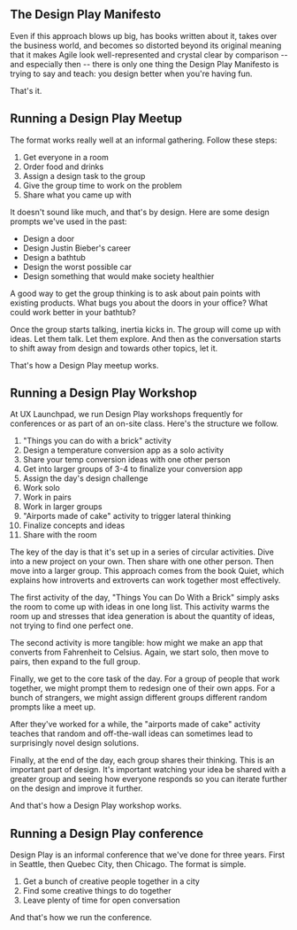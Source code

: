 ## The Design Play Manifesto

Even if this approach blows up big, has books written about it, takes over the business world, and becomes so distorted beyond its original meaning that it makes Agile look well-represented and crystal clear by comparison -- and especially then -- there is only one thing the Design Play Manifesto is trying to say and teach: you design better when you're having fun.

That's it.

## Running a Design Play Meetup

The format works really well at an informal gathering. Follow these steps:

1. Get everyone in a room
2. Order food and drinks
3. Assign a design task to the group
4. Give the group time to work on the problem
5. Share what you came up with

It doesn't sound like much, and that's by design. Here are some design prompts we've used in the past:

* Design a door
* Design Justin Bieber's career
* Design a bathtub
* Design the worst possible car
* Design something that would make society healthier

A good way to get the group thinking is to ask about pain points with existing products. What bugs you about the doors in your office? What could work better in your bathtub?

Once the group starts talking, inertia kicks in. The group will come up with ideas. Let them talk. Let them explore. And then as the conversation starts to shift away from design and towards other topics, let it.

That's how a Design Play meetup works.

## Running a Design Play Workshop

At UX Launchpad, we run Design Play workshops frequently for conferences or as part of an on-site class. Here's the structure we follow.

1. "Things you can do with a brick" activity
2. Design a temperature conversion app as a solo activity
3. Share your temp conversion ideas with one other person
4. Get into larger groups of 3-4 to finalize your conversion app
5. Assign the day's design challenge
6. Work solo
7. Work in pairs
8. Work in larger groups
9. "Airports made of cake" activity to trigger lateral thinking
10. Finalize concepts and ideas
11. Share with the room

The key of the day is that it's set up in a series of circular activities. Dive into a new project on your own. Then share with one other person. Then move into a larger group. This approach comes from the book Quiet, which explains how introverts and extroverts can work together most effectively.

The first activity of the day, "Things You can Do With a Brick" simply asks the room to come up with ideas in one long list. This activity warms the room up and stresses that idea generation is about the quantity of ideas, not trying to find one perfect one.

The second activity is more tangible: how might we make an app that converts from Fahrenheit to Celsius. Again, we start solo, then move to pairs, then expand to the full group.

Finally, we get to the core task of the day. For a group of people that work together, we might prompt them to redesign one of their own apps. For a bunch of strangers, we might assign different groups different random prompts like a meet up.

After they've worked for a while, the "airports made of cake" activity teaches that random and off-the-wall ideas can sometimes lead to surprisingly novel design solutions.

Finally, at the end of the day, each group shares their thinking. This is an important part of design. It's important watching your idea be shared with a greater group and seeing how everyone responds so you can iterate further on the design and improve it further.

And that's how a Design Play workshop works.

## Running a Design Play conference

Design Play is an informal conference that we've done for three years. First in Seattle, then Quebec City, then Chicago. The format is simple.

1. Get a bunch of creative people together in a city
2. Find some creative things to do together
3. Leave plenty of time for open conversation

And that's how we run the conference.
